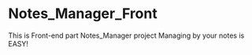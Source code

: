 # Notes_Manager_Front

This is Front-end part Notes_Manager project
Managing by your notes is EASY!
